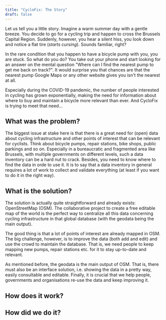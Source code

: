 ```yaml
---
title: "CycloFix: The Story"
draft: false
---
```


Let us tell you a little story. Imagine a warm summer day with a gentle breeze. You decide to go for a cycling trip and happen to cross the Brussels Capital Region. Suddenly, however, you hear a silent hiss, you look down and notice a flat tire (*starts cursing*). Sounds familiar, right? 

In the rare condition that you happen to have a bicycle pump with you, you are stuck. So what do you do? You take out your phone and start looking for an answer on the mental question "Where can I find the nearest pump to get me back on track?". It would surprise you that chances are that the nearest pump Google Maps or any other website gives you isn't the nearest at all.

Especially during the COVID-19 pandemic, the number of people interested in cycling has grown exponentially, making the need for information about where to buy and maintain a bicycle more relevant than ever. And CycloFix is trying to meet that need...

## What was the problem?

The biggest issue at stake here is that there is a great need for (open) data about cycling infrastructure and other points of interest that can be relevant for cyclists. Think about bicycle pumps, repair stations, bike shops, public parkings and so on. Especially in a bureaucratic and fragmented area like Brussels, with multiple governments on different levels, such a data inventory can be a hard nut to crack. Besides, you need to know where to find the data in orde to use it. It is to say that a data inventory in general requires a lot of work to collect and validate everything (at least if you want to do it in the right way).

## What is the solution?

The solution is actually quite straightforward and already exists: OpenStreetMap (OSM). The collaborative project to create a free editable map of the world is the perfect way to centralize all this data concerning cycling infrastructure in that global database (with the geodata being the main output). 

The good thing is that a lot of points of interest are already mapped in OSM. The big challenge, however, is to improve the data (both add and edit) and use the crowd to maintain the database. That is, we need people to keep mapping new pumps, repair stations etc. for it to stay up-to-date and relevant. 

As mentioned before, the geodata is the main output of OSM. That is, there must also be an interface solution, i.e. showing the data in a pretty way, easily consultable and editable. Finally, it is crucial that we help people, governments and organisations re-use the data and keep improving it.

## How does it work?

## How did we do it?
